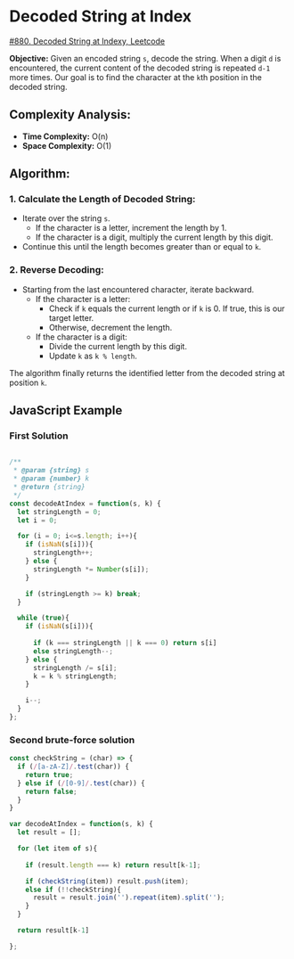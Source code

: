 # Decoded String at Index

[#880. Decoded String at Indexy, Leetcode](https://leetcode.com/problems/decoded-string-at-index/description/)

**Objective:**
Given an encoded string `s`, decode the string. When a digit `d` is encountered, the current content of the decoded string is repeated `d-1` more times. Our goal is to find the character at the `k`th position in the decoded string.

## Complexity Analysis:
- **Time Complexity:** O(n)
- **Space Complexity:** O(1)

## Algorithm:

### 1. Calculate the Length of Decoded String:
- Iterate over the string `s`.
    - If the character is a letter, increment the length by 1.
    - If the character is a digit, multiply the current length by this digit.
- Continue this until the length becomes greater than or equal to `k`.

### 2. Reverse Decoding:
- Starting from the last encountered character, iterate backward.
    - If the character is a letter:
        - Check if `k` equals the current length or if `k` is 0. If true, this is our target letter.
        - Otherwise, decrement the length.
    - If the character is a digit:
        - Divide the current length by this digit.
        - Update `k` as `k % length`.

The algorithm finally returns the identified letter from the decoded string at position `k`.


## JavaScript Example

### First Solution
```javascript

/**
 * @param {string} s
 * @param {number} k
 * @return {string}
 */
const decodeAtIndex = function(s, k) {
  let stringLength = 0;
  let i = 0;

  for (i = 0; i<=s.length; i++){
    if (isNaN(s[i])){
      stringLength++;
    } else {
      stringLength *= Number(s[i]);
    }

    if (stringLength >= k) break;
  }

  while (true){
    if (isNaN(s[i])){
      
      if (k === stringLength || k === 0) return s[i]
      else stringLength--;
    } else {
      stringLength /= s[i];
      k = k % stringLength;
    }

    i--;
  }
};

```

### Second brute-force solution
```javascript
const checkString = (char) => {
  if (/[a-zA-Z]/.test(char)) {
    return true;
  } else if (/[0-9]/.test(char)) {
    return false;
  }
}

var decodeAtIndex = function(s, k) {
  let result = [];

  for (let item of s){
    
    if (result.length === k) return result[k-1];

    if (checkString(item)) result.push(item);
    else if (!!checkString){
      result = result.join('').repeat(item).split('');
    }
  }

  return result[k-1]

};
```